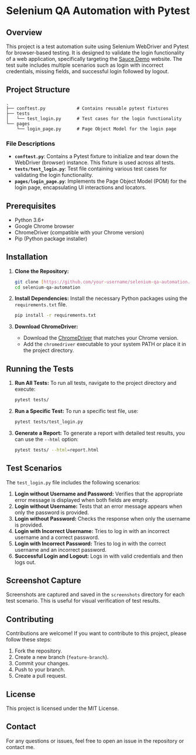 # Selenium QA Automation with Pytest

## Overview
This project is a test automation suite using Selenium WebDriver and Pytest for browser-based testing. It is designed to validate the login functionality of a web application, specifically targeting the [Sauce Demo](https://www.saucedemo.com/) website. The test suite includes multiple scenarios such as login with incorrect credentials, missing fields, and successful login followed by logout.

## Project Structure
```
.
├── conftest.py            # Contains reusable pytest fixtures
├── tests
│   └── test_login.py      # Test cases for the login functionality
└── pages
    └── login_page.py      # Page Object Model for the login page
```

### File Descriptions
- **`conftest.py`**: Contains a Pytest fixture to initialize and tear down the WebDriver (browser) instance. This fixture is used across all tests.
- **`tests/test_login.py`**: Test file containing various test cases for validating the login functionality.
- **`pages/login_page.py`**: Implements the Page Object Model (POM) for the login page, encapsulating UI interactions and locators.

## Prerequisites
- Python 3.6+
- Google Chrome browser
- ChromeDriver (compatible with your Chrome version)
- Pip (Python package installer)

## Installation
1. **Clone the Repository:**
   ```bash
   git clone [https://github.com/your-username/selenium-qa-automation.git](https://github.com/Atinuke-Manuels/QA_REPO.git)
   cd selenium-qa-automation
   ```

2. **Install Dependencies:**
   Install the necessary Python packages using the `requirements.txt` file.
   ```bash
   pip install -r requirements.txt
   ```

3. **Download ChromeDriver:**
   - Download the [ChromeDriver](https://sites.google.com/a/chromium.org/chromedriver/downloads) that matches your Chrome version.
   - Add the `chromedriver` executable to your system PATH or place it in the project directory.

## Running the Tests
1. **Run All Tests:**
   To run all tests, navigate to the project directory and execute:
   ```bash
   pytest tests/
   ```

2. **Run a Specific Test:**
   To run a specific test file, use:
   ```bash
   pytest tests/test_login.py
   ```

3. **Generate a Report:**
   To generate a report with detailed test results, you can use the `--html` option:
   ```bash
   pytest tests/ --html=report.html
   ```

## Test Scenarios
The `test_login.py` file includes the following scenarios:

1. **Login without Username and Password:** Verifies that the appropriate error message is displayed when both fields are empty.
2. **Login without Username:** Tests that an error message appears when only the password is provided.
3. **Login without Password:** Checks the response when only the username is provided.
4. **Login with Incorrect Username:** Tries to log in with an incorrect username and a correct password.
5. **Login with Incorrect Password:** Tries to log in with the correct username and an incorrect password.
6. **Successful Login and Logout:** Logs in with valid credentials and then logs out.

## Screenshot Capture
Screenshots are captured and saved in the `screenshots` directory for each test scenario. This is useful for visual verification of test results.

## Contributing
Contributions are welcome! If you want to contribute to this project, please follow these steps:

1. Fork the repository.
2. Create a new branch (`feature-branch`).
3. Commit your changes.
4. Push to your branch.
5. Create a pull request.

## License
This project is licensed under the MIT License.

## Contact
For any questions or issues, feel free to open an issue in the repository or contact me.
